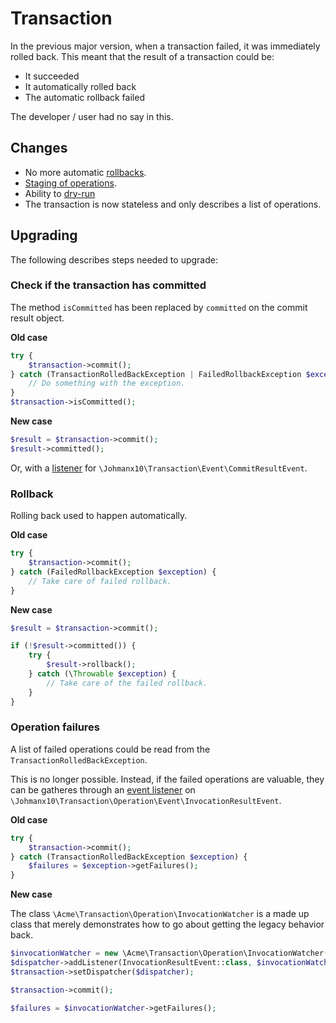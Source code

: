# Transaction

In the previous major version, when a transaction failed, it was immediately
rolled back. This meant that the result of a transaction could be:

- It succeeded
- It automatically rolled back
- The automatic rollback failed

The developer / user had no say in this.

## Changes

- No more automatic [rollbacks](../../transaction.md#rollbacks).
- [Staging of operations](../../operation.md#staging).
- Ability to [dry-run](../../transaction.md#dry-runs)
- The transaction is now stateless and only describes a list of operations.

## Upgrading

The following describes steps needed to upgrade:

### Check if the transaction has committed

The method `isCommitted` has been replaced by `committed` on the commit result
object.

**Old case**

```php
try {
    $transaction->commit();
} catch (TransactionRolledBackException | FailedRollbackException $exception) {
    // Do something with the exception.
}
$transaction->isCommitted();
```

**New case**

```php
$result = $transaction->commit();
$result->committed();
```

Or, with a [listener](../../events.md) for
`\Johmanx10\Transaction\Event\CommitResultEvent`.

### Rollback

Rolling back used to happen automatically.

**Old case**

```php
try {
    $transaction->commit();
} catch (FailedRollbackException $exception) {
    // Take care of failed rollback.
}
```

**New case**

```php
$result = $transaction->commit();

if (!$result->committed()) {
    try {
        $result->rollback();        
    } catch (\Throwable $exception) {
        // Take care of the failed rollback.
    }
}
```

### Operation failures

A list of failed operations could be read from the `TransactionRolledBackException`.

This is no longer possible. Instead, if the failed operations are valuable, they
can be gatheres through an [event listener](../../events.md) on
`\Johmanx10\Transaction\Operation\Event\InvocationResultEvent`.


**Old case**

```php
try {
    $transaction->commit();
} catch (TransactionRolledBackException $exception) {
    $failures = $exception->getFailures();
}
```

**New case**

The class `\Acme\Transaction\Operation\InvocationWatcher` is a made up class
that merely demonstrates how to go about getting the legacy behavior back.

```php
$invocationWatcher = new \Acme\Transaction\Operation\InvocationWatcher();
$dispatcher->addListener(InvocationResultEvent::class, $invocationWatcher);
$transaction->setDispatcher($dispatcher);

$transaction->commit();

$failures = $invocationWatcher->getFailures();
```

